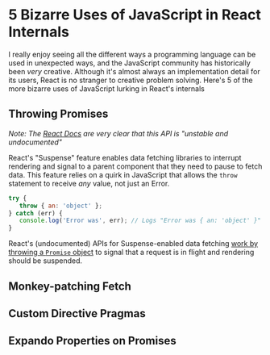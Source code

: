 <!---
title: 4 Bizarre Uses of JavaScript in React Internals
description: I really hate that the title of this article sounds like a Buzzfeed Listicle, but I'm so bad at naming things. React also does some bizarre stuff
socialImage: https://null
slackLabel1: Reading Time
slackLabel1Value: 5 minutes
slackLabel2: Publish Date
slackLabel2Value: June 15, 2023
draft: true
-->

# 5 Bizarre Uses of JavaScript in React Internals

I really enjoy seeing all the different ways a programming language can be used in unexpected ways, and the JavaScript community has historically been _very_ creative. Although it's almost always an implementation detail for its users, React is no stranger to creative problem solving. Here's 5 of the more bizarre uses of JavaScript lurking in React's internals

## Throwing Promises

_Note: The [React Docs](https://react.dev/reference/react/Suspense) are very clear that this API is "unstable and undocumented"_

React's "Suspense" feature enables data fetching libraries to interrupt rendering and signal to a parent component that they need to pause to fetch data. This feature relies on a quirk in JavaScript that allows the `throw` statement to receive _any_ value, not just an Error. 

```js
try {
   throw { an: 'object' };
} catch (err) {
   console.log('Error was', err); // Logs "Error was { an: 'object' }"
}
```

React's (undocumented) APIs for Suspense-enabled data fetching [work by throwing a `Promise` object](https://github.com/facebook/react/issues/17526#issuecomment-769151686) to signal that a request is in flight and rendering should be suspended. 

## Monkey-patching Fetch

## Custom Directive Pragmas

## Expando Properties on Promises

